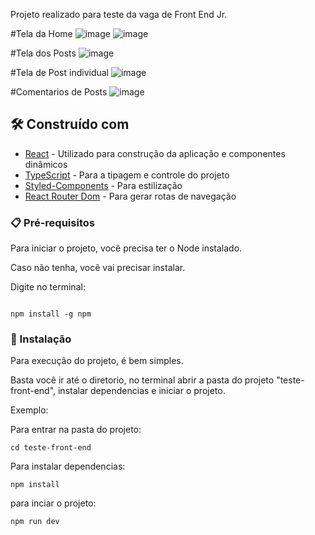 
Projeto realizado para teste da vaga de Front End Jr.

#Tela da Home
![image](https://user-images.githubusercontent.com/111790679/227975570-9196fdb8-b718-49d9-85f4-9c8cc098105b.png)
![image](https://user-images.githubusercontent.com/111790679/227975902-5e0f5a68-cb4a-47f3-8289-b9654cfe3fd1.png)

#Tela dos Posts
![image](https://user-images.githubusercontent.com/111790679/227976351-5db8609b-a02e-43d1-95f8-8cce79980e2a.png)

#Tela de Post individual
![image](https://user-images.githubusercontent.com/111790679/227976694-766ed3d7-e24a-448d-8c06-16942dd3f1e1.png)

#Comentarios de Posts
![image](https://user-images.githubusercontent.com/111790679/227976970-93d523e5-a928-4dcc-80d0-8aef0e078889.png)


## 🛠️ Construído com

- [React](https://pt-br.reactjs.org/docs/getting-started.html) -  Utilizado para construção da aplicação e componentes dinâmicos
- [TypeScript](https://www.typescriptlang.org/) - Para a tipagem e controle do projeto
- [Styled-Components](https://styled-components.com/) - Para estilização
- [React Router Dom](https://reactrouter.com/en/main) - Para gerar rotas de navegação


### 📋 Pré-requisitos

Para iniciar o projeto, você precisa ter o Node instalado.

Caso não tenha, você vai precisar instalar.

Digite no terminal:

```

npm install -g npm

```

### 🔧 Instalação

Para execução do projeto, é bem simples.

Basta você ir até o diretorio, no terminal abrir a pasta do projeto "teste-front-end", instalar dependencias e iniciar o projeto.

Exemplo:

Para entrar na pasta do projeto:

```
cd teste-front-end
```

Para instalar dependencias:

```
npm install
```

para inciar o projeto:

```
npm run dev

```


 


